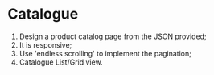 # Catalogue
1. Design a product catalog page from the JSON provided;
2. It is responsive;
3. Use 'endless scrolling' to implement the pagination;
4. Catalogue List/Grid view.

